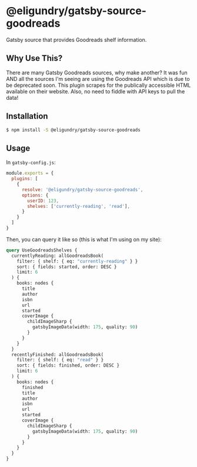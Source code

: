 # @eligundry/gatsby-source-goodreads

Gatsby source that provides Goodreads shelf information.

## Why Use This?

There are many Gatsby Goodreads sources, why make another? It was fun AND all the sources I'm seeing are using the
Goodreads API which is due to be deprecated soon. This plugin scrapes for the publically accessible HTML available on
their website. Also, no need to fiddle with API keys to pull the data!

## Installation

```bash
$ npm install -S @eligundry/gatsby-source-goodreads
```

## Usage

In `gatsby-config.js`:

```javascript
module.exports = {
  plugins: [
    {
      resolve: '@eligundry/gatsby-source-goodreads',
      options: {
        userID: 123,
        shelves: ['currently-reading', 'read'],
      }
    }
  ]
}
```

Then, you can query it like so (this is what I'm using on my site):

```graphql
query UseGoodreadsShelves {
  currentlyReading: allGoodreadsBook(
    filter: { shelf: { eq: "currently-reading" } }
    sort: { fields: started, order: DESC }
    limit: 6
  ) {
    books: nodes {
      title
      author
      isbn
      url
      started
      coverImage {
        childImageSharp {
          gatsbyImageData(width: 175, quality: 90)
        }
      }
    }
  }
  recentlyFinished: allGoodreadsBook(
    filter: { shelf: { eq: "read" } }
    sort: { fields: finished, order: DESC }
    limit: 6
  ) {
    books: nodes {
      finished
      title
      author
      isbn
      url
      started
      coverImage {
        childImageSharp {
          gatsbyImageData(width: 175, quality: 90)
        }
      }
    }
  }
}
```

